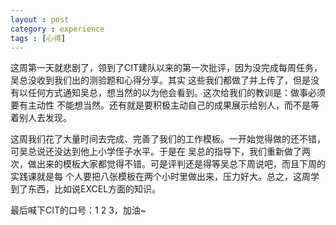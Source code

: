 ```yaml
---
layout : post
category : experience
tags : [心得]
---
```

这周第一天就悲剧了，领到了CIT建队以来的第一次批评，因为没完成每周任务，吴总没收到我们出的测验题和心得分享。其实
这些我们都做了并上传了，但是没有以任何方式通知吴总，想当然的以为他会看到。这次给我们的教训是：做事必须要有主动性
不能想当然。还有就是要积极主动自己的成果展示给别人，而不是等着别人去发现。		

这周我们花了大量时间去完成、完善了我们的工作模板。一开始觉得做的还不错，可吴总说还没达到他上小学侄子水平。于是在
吴总的指导下，我们重新做了两次，做出来的模板大家都觉得不错。可是评判还是得等吴总下周说吧，而且下周的实践课就是每
个人要把八张模板在两个小时里做出来，压力好大。总之，这周学到了东西，比如说EXCEL方面的知识。		

最后喊下CIT的口号：1 2 3，加油~		

